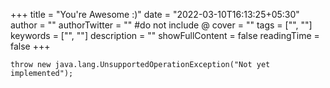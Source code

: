 +++
title = "You're Awesome :)"
date = "2022-03-10T16:13:25+05:30"
author = ""
authorTwitter = "" #do not include @
cover = ""
tags = ["", ""]
keywords = ["", ""]
description = ""
showFullContent = false
readingTime = false
+++

<!-- # You're Awesome :) -->

```
throw new java.lang.UnsupportedOperationException("Not yet implemented");
```
